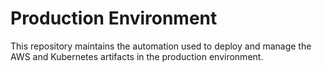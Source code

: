# Production Environment #

This repository maintains the automation used to deploy and manage the AWS and Kubernetes artifacts in the production environment.

